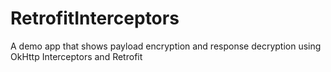 # RetrofitInterceptors
A demo app that shows payload encryption and response decryption using OkHttp Interceptors and Retrofit
